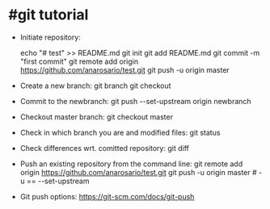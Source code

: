 #git tutorial
=======================
* Initiate repository:

  echo "# test" >> README.md
  git init
  git add README.md
  git commit -m "first commit"
  git remote add origin https://github.com/anarosario/test.git
  git push -u origin master


* Create a new branch:
  git branch <newbranch>
  git checkout <newbranch>


* Commit to the newbranch:
  git push --set-upstream origin newbranch	

* Checkout master branch:
  git checkout master
  
* Check in which branch you are and modified files:
  git status

* Check differences wrt. comitted repository:
  git diff

* Push an existing repository from the command line:
  git remote add origin https://github.com/anarosario/test.git
  git push -u origin master # -u == --set-upstream


* Git push options: https://git-scm.com/docs/git-push